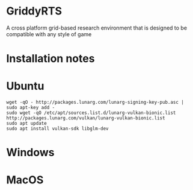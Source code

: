 # GriddyRTS
A cross platform grid-based research environment that is designed to be compatible with any style of game



# Installation notes

# Ubuntu
```
wget -qO - http://packages.lunarg.com/lunarg-signing-key-pub.asc | sudo apt-key add -
sudo wget -qO /etc/apt/sources.list.d/lunarg-vulkan-bionic.list http://packages.lunarg.com/vulkan/lunarg-vulkan-bionic.list
sudo apt update
sudo apt install vulkan-sdk libglm-dev
```

# Windows


# MacOS
